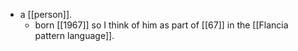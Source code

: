 - a [[person]].
  - born [[1967]] so I think of him as part of [[67]] in the [[Flancia pattern language]].